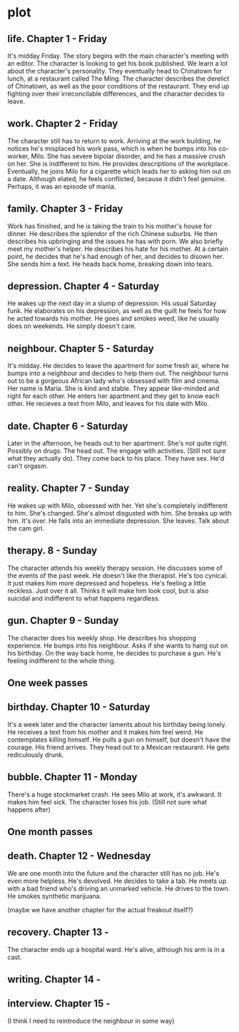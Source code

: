 # plot

## life. Chapter 1 - Friday
It's midday Friday. The story begins with the main character's meeting with an editor. The character is looking to get his book published. We learn a lot about the character's personality. They eventually head to Chinatown for lunch, at a restaurant called The Ming. The character describes the derelict of Chinatown, as well as the poor conditions of the restaurant. They end up fighting over their irreconcilable differences, and the character decides to leave.

## work. Chapter 2 - Friday
The character still has to return to work. Arriving at the work building, he notices he's misplaced his work pass, which is when he bumps into his co-worker, Milo. She has severe bipolar disorder, and he has a massive crush on her. She is indifferent to him. He provides descriptions of the workplace. Eventually, he joins Milo for a cigarette which leads her to asking him out on a date. Although elated, he feels conflicted, because it didn't feel genuine. Perhaps, it was an episode of mania.

## family. Chapter 3 - Friday
Work has finished, and he is taking the train to his mother's house for dinner. He describes the splendor of the rich Chinese suburbs. He then describes his upbringing and the issues he has with porn. We also briefly meet my mother's helper. He describes his hate for his mother. At a certain point, he decides that he's had enough of her, and decides to disown her. She sends him a text. He heads back home, breaking down into tears.

## depression. Chapter 4 - Saturday
He wakes up the next day in a slump of depression. His usual Saturday funk. He elaborates on his depression, as well as the guilt he feels for how he acted towards his mother. He goes and smokes weed, like he usually does on weekends. He simply doesn't care.

## neighbour. Chapter 5 - Saturday
It's midday. He decides to leave the apartment for some fresh air, where he bumps into a neighbour and decides to help them out. The neighbour turns out to be a gorgeous African lady who's obsessed with film and cinema. Her name is Maria. She is kind and stable. They appear like-minded and right for each other. He enters her apartment and they get to know each other. He recieves a text from Milo, and leaves for his date with Milo.

## date. Chapter 6 - Saturday
Later in the afternoon, he heads out to her apartment. She's not quite right. Possibly on drugs. The head out. The engage with activities. (Still not sure what they actually do). They come back to his place. They have sex. He'd can't orgasm.

## reality. Chapter 7 - Sunday
He wakes up with Milo, obsessed with her. Yet she's completely indifferent to him. She's changed. She's almost disgusted with him. She breaks up with him. It's over. He falls into an immediate depression. She leaves. Talk about the cam girl.

## therapy. 8 - Sunday
The character attends his weekly therapy session. He discusses some of the events of the past week. He doesn't like the therapist. He's too cynical. It just makes him more depressed and hopeless. He's feeling a little reckless. Just over it all. Thinks it will make him look cool, but is also suicidal and indifferent to what happens regardless.

## gun. Chapter 9 - Sunday
The character does his weekly shop. He describes his shopping experience. He bumps into his neighbour. Asks if she wants to hang out on his birthday. On the way back home, he decides to purchase a gun. He's feeling indifferent to the whole thing.

## One week passes

## birthday. Chapter 10 - Saturday
It's a week later and the character laments about his birthday being lonely. He receives a text from his mother and it makes him feel weird. He contemplates killing himself. He pulls a gun on himself, but doesn't have the courage. His friend arrives. They head out to a Mexican restaurant. He gets rediculously drunk.

## bubble. Chapter 11 - Monday
There's a huge stockmarket crash. He sees Milo at work, it's awkward. It makes him feel sick. The character loses his job. (Still not sure what happens after)

## One month passes

## death. Chapter 12 - Wednesday
We are one month into the future and the character still has no job. He's even more helpless. He's devolved. He decides to take a tab. He meets up with a bad friend who's driving an unmarked vehicle. He drives to the town. He smokes synthetic marijuana.

(maybe we have another chapter for the actual freakout itself?)

## recovery. Chapter 13 -
The character ends up a hospital ward. He's alive, although his arm is in a cast.

## writing. Chapter 14 -

## interview. Chapter 15 -


(I think I need to reintroduce the neighbour in some way)

<!-- What I'm thinking might happen is that he bumps into the neighbour again, but she needs to help him. -->